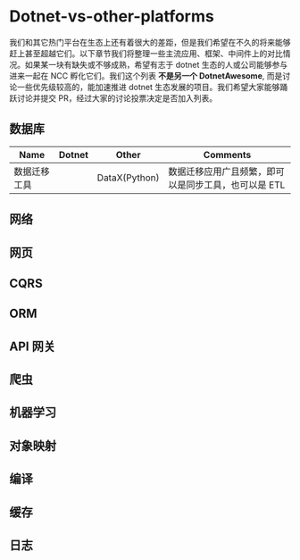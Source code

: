 # Dotnet-vs-other-platforms

我们和其它热门平台在生态上还有着很大的差距，但是我们希望在不久的将来能够赶上甚至超越它们。以下章节我们将整理一些主流应用、框架、中间件上的对比情况。如果某一块有缺失或不够成熟，希望有志于 dotnet 生态的人或公司能够参与进来一起在 NCC 孵化它们。我们这个列表 **不是另一个 DotnetAwesome**, 而是讨论一些优先级较高的，能加速推进 dotnet 生态发展的项目。我们希望大家能够踊跃讨论并提交 PR，经过大家的讨论投票决定是否加入列表。

## 数据库

| Name | Dotnet | Other | Comments |
| --- | --- | --- | --- |
| 数据迁移工具         |                  |      DataX(Python)           |    数据迁移应用广且频繁，即可以是同步工具，也可以是 ETL |


## 网络

## 网页

## CQRS

## ORM

## API 网关

## 爬虫

## 机器学习

## 对象映射

## 编译

## 缓存

## 日志